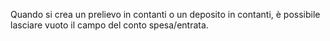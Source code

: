 Quando si crea un prelievo in contanti o un deposito in contanti, è possibile lasciare vuoto il campo del conto spesa/entrata.